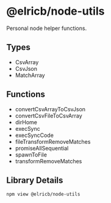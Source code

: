 # @elricb/node-utils

Personal node helper functions.

## Types

- CsvArray
- CsvJson
- MatchArray

## Functions

- convertCsvArrayToCsvJson
- convertCsvFileToCsvArray
- dirHome
- execSync
- execSyncCode
- fileTransformRemoveMatches
- promiseAllSequential
- spawnToFile
- transformRemoveMatches

## Library Details

```
npm view @elricb/node-utils
```
